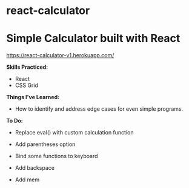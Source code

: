 # react-calculator
<h1>Simple Calculator built with React</h1>

<a href="https://react-calculator-v1.herokuapp.com/">https://react-calculator-v1.herokuapp.com/</a>

<strong>Skills Practiced:</strong>
 - React
 - CSS Grid

<strong>Things I've Learned:</strong>
 - How to identify and address edge cases for even simple programs. 


<strong>To Do:</strong>
 - Replace eval() with custom calculation function

 - Add parentheses option
 - Bind some functions to keyboard
 - Add backspace
 - Add mem

